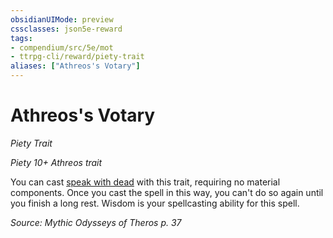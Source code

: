 ```yaml
---
obsidianUIMode: preview
cssclasses: json5e-reward
tags:
- compendium/src/5e/mot
- ttrpg-cli/reward/piety-trait
aliases: ["Athreos's Votary"]
---
```

# Athreos's Votary
*Piety Trait*  

*Piety 10+ Athreos trait*

You can cast [speak with dead](/3-Mechanics/CLI/spells/speak-with-dead.md) with this trait, requiring no material components. Once you cast the spell in this way, you can't do so again until you finish a long rest. Wisdom is your spellcasting ability for this spell.

*Source: Mythic Odysseys of Theros p. 37*